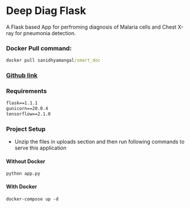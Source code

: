 # Deep Diag Flask
A Flask based App for perfroming diagnosis of Malaria cells and Chest X-ray for pneumonia detection. 

### Docker Pull command:
```cmd
docker pull sanidhyamangal/smart_doc
```

### [Github link](https://github.com/sanidhyamangal/smart_doc_flask)

### Requirements
```txt
flask==1.1.1
gunicorn==20.0.4
tensorflow==2.1.0
```

### Project Setup
* Unzip the files in uploads section and then run following commands to serve this application
#### Without Docker
```shell
python app.py 
```
#### With Docker
```shell
docker-compose up -d
```
